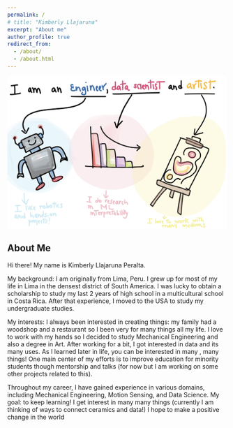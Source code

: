 ```yaml
---
permalink: /
# title: "Kimberly Llajaruna"
excerpt: "About me"
author_profile: true
redirect_from: 
  - /about/
  - /about.html
---
```

![Kimberly Llajaruna](images/Presentation.jpg)

About Me
--------
Hi there! My name is Kimberly Llajaruna Peralta.

My background: I am originally from Lima, Peru. I grew up for most of my life in Lima in the densest district of South America. I was lucky to obtain a scholarship to study my last 2 years of high school in a multicultural school in Costa Rica. After that experience, I moved to the USA to study my undergraduate studies.

My interests: I always been interested in creating things: my family had a woodshop and a restaurant so I been very for many things all my life. I love to work with my hands so I decided to study Mechanical Engineering and also a degree in Art. After working for a bit, I got interested in data and its many uses. As I learned later in life, you can be interested in many , many things! One main center of my efforts is to improve education for minority students though mentorship and talks (for now but I am working on some other projects related to this).

Throughout my career, I have gained experience in various domains, including Mechanical Engineering, Motion Sensing, and Data Science.
My goal: to keep learning! I get interest in many many things (currently I am thinking of ways to connect ceramics and data!) I hope to make a positive change in the world

